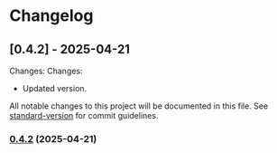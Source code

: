 # Changelog

## [0.4.2] - 2025-04-21
Changes:
Changes:
  - Updated version.

All notable changes to this project will be documented in this file. See [standard-version](https://github.com/conventional-changelog/standard-version) for commit guidelines.

### [0.4.2](https://github.com/geekiechen/chens-modpack-auxiliary/compare/v0.4.2...v0.4.2) (2025-04-21)